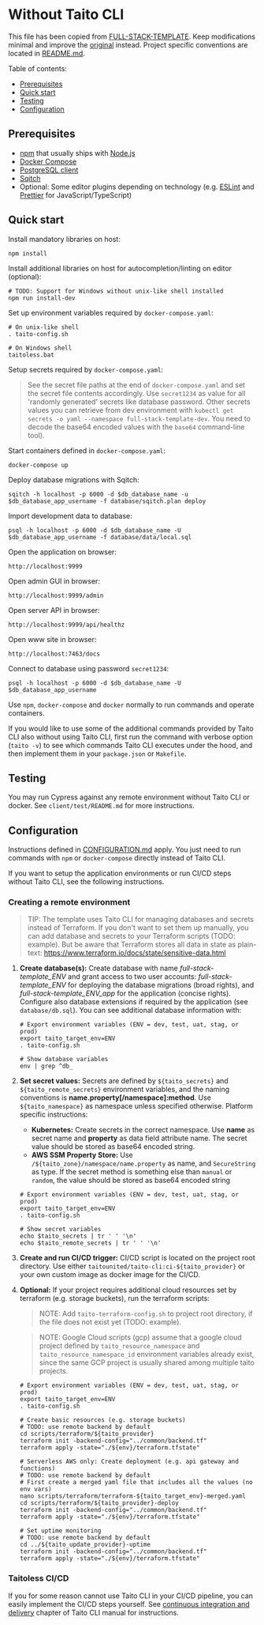 # Without Taito CLI

This file has been copied from [FULL-STACK-TEMPLATE](https://github.com/TaitoUnited/FULL-STACK-TEMPLATE/). Keep modifications minimal and improve the [original](https://github.com/TaitoUnited/FULL-STACK-TEMPLATE/blob/dev/TAITOLESS.md) instead. Project specific conventions are located in [README.md](README.md#conventions).

Table of contents:

* [Prerequisites](#prerequisites)
* [Quick start](#quick-start)
* [Testing](#testing)
* [Configuration](##onfiguration)

## Prerequisites

* [npm](https://github.com/npm/cli) that usually ships with [Node.js](https://nodejs.org/)
* [Docker Compose](https://docs.docker.com/compose/install/)
* [PostgreSQL client](https://wiki.postgresql.org/wiki/PostgreSQL_Clients)
* [Sqitch](https://sqitch.org/)
* Optional: Some editor plugins depending on technology (e.g. [ESLint](https://eslint.org/docs/user-guide/integrations#editors) and [Prettier](https://prettier.io/docs/en/editors.html) for JavaScript/TypeScript)

## Quick start

Install mandatory libraries on host:

    npm install

Install additional libraries on host for autocompletion/linting on editor (optional):

    # TODO: Support for Windows without unix-like shell installed
    npm run install-dev

Set up environment variables required by `docker-compose.yaml`:

    # On unix-like shell
    . taito-config.sh

    # On Windows shell
    taitoless.bat

Setup secrets required by `docker-compose.yaml`:

> See the secret file paths at the end of `docker-compose.yaml` and set the secret file contents accordingly. Use `secret1234` as value for all 'randomly generated' secrets like database password. Other secrets values you can retrieve from dev environment with `kubectl get secrets -o yaml --namespace full-stack-template-dev`. You need to decode the base64 encoded values with the `base64` command-line tool).

Start containers defined in `docker-compose.yaml`:

    docker-compose up

Deploy database migrations with Sqitch:

    sqitch -h localhost -p 6000 -d $db_database_name -u $db_database_app_username -f database/sqitch.plan deploy

Import development data to database:

    psql -h localhost -p 6000 -d $db_database_name -U $db_database_app_username -f database/data/local.sql

Open the application on browser:

    http://localhost:9999

Open admin GUI in browser:

    http://localhost:9999/admin

Open server API in browser:

    http://localhost:9999/api/healthz

Open www site in browser:

    http://localhost:7463/docs

Connect to database using password `secret1234`:

    psql -h localhost -p 6000 -d $db_database_name -U $db_database_app_username

Use `npm`, `docker-compose` and `docker` normally to run commands and operate containers.

If you would like to use some of the additional commands provided by Taito CLI also without using Taito CLI, first run the command with verbose option (`taito -v`) to see which commands Taito CLI executes under the hood, and then implement them in your `package.json` or `Makefile`.

## Testing

You may run Cypress against any remote environment without Taito CLI or docker. See `client/test/README.md` for more instructions.

## Configuration

Instructions defined in [CONFIGURATION.md](CONFIGURATION.md) apply. You just need to run commands with `npm` or `docker-compose` directly instead of Taito CLI.

If you want to setup the application environments or run CI/CD steps without Taito CLI, see the following instructions.

### Creating a remote environment

> TIP: The template uses Taito CLI for managing databases and secrets instead of Terraform. If you don't want to set them up manually, you can add database and secrets to your Terraform scripts (TODO: example). But be aware that Terraform stores all data in state as plain-text: https://www.terraform.io/docs/state/sensitive-data.html

1) **Create database(s):** Create database with name *full-stack-template_ENV* and grant access to two user accounts: *full-stack-template_ENV* for deploying the database migrations (broad rights), and *full-stack-template_ENV_app* for the application (concise rights). Configure also database extensions if required by the application (see `database/db.sql`). You can see additional database information with:

    ```
    # Export environment variables (ENV = dev, test, uat, stag, or prod)
    export taito_target_env=ENV
    . taito-config.sh

    # Show database variables
    env | grep ^db_
    ```

2) **Set secret values:** Secrets are defined by `${taito_secrets}` and `${taito_remote_secrets}` environment variables, and the naming conventions is **name.property[/namespace]:method**. Use `${taito_namespace}` as namespace unless specified otherwise. Platform specific instructions:

    * **Kubernetes:** Create secrets in the correct namespace. Use **name** as secret name and **property** as data field attribute name. The secret value should be stored as base64 encoded string.
    * **AWS SSM Property Store:** Use `/${taito_zone}/namespace/name.property` as name, and `SecureString` as type. If the secret method is something else than `manual` or `random`, the value should be stored as base64 encoded string

    ```
    # Export environment variables (ENV = dev, test, uat, stag, or prod)
    export taito_target_env=ENV
    . taito-config.sh

    # Show secret variables
    echo $taito_secrets | tr ' ' '\n'
    echo $taito_remote_secrets | tr ' ' '\n'
    ```

3) **Create and run CI/CD trigger:** CI/CD script is located on the project root directory. Use either `taitounited/taito-cli:ci-${taito_provider}` or your own custom image as docker image for the CI/CD.

4) **Optional:** If your project requires additional cloud resources set by terraform (e.g. storage buckets), run the terraform scripts:

    > NOTE: Add `taito-terraform-config.sh` to project root directory, if the file does not exist yet (TODO: example).

    > NOTE: Google Cloud scripts (gcp) assume that a google cloud project defined by `taito_resource_namespace` and `taito_resource_namespace_id` environment variables already exist, since the same GCP project is usually shared among multiple taito projects.

    ```
    # Export environment variables (ENV = dev, test, uat, stag, or prod)
    export taito_target_env=ENV
    . taito-config.sh

    # Create basic resources (e.g. storage buckets)
    # TODO: use remote backend by default
    cd scripts/terraform/${taito_provider}
    terraform init -backend-config="../common/backend.tf"
    terraform apply -state="./${env}/terraform.tfstate"

    # Serverless AWS only: Create deployment (e.g. api gateway and functions)
    # TODO: use remote backend by default
    # First create a merged yaml file that includes all the values (no env vars)
    nano scripts/terraform/terraform-${taito_target_env}-merged.yaml
    cd scripts/terraform/${taito_provider}-deploy
    terraform init -backend-config="../common/backend.tf"
    terraform apply -state="./${env}/terraform.tfstate"

    # Set uptime monitoring
    # TODO: use remote backend by default
    cd ../${taito_update_provider}-uptime
    terraform init -backend-config="../common/backend.tf"
    terraform apply -state="./${env}/terraform.tfstate"
    ```

### Taitoless CI/CD

If you for some reason cannot use Taito CLI in your CI/CD pipeline, you can easily implement the CI/CD steps yourself. See [continuous integration and delivery](https://taitounited.github.io/taito-cli/docs/06-continuous-integration-and-delivery) chapter of Taito CLI manual for instructions.
